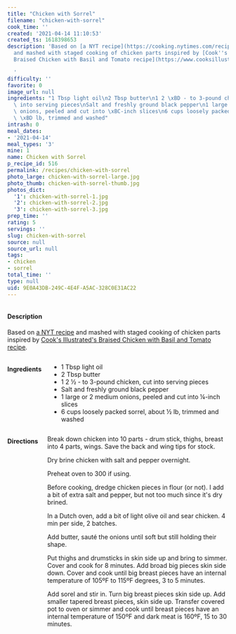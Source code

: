 ```yaml
---
title: "Chicken with Sorrel"
filename: "chicken-with-sorrel"
cook_time: ''
created: '2021-04-14 11:10:53'
created_ts: 1618398653
description: 'Based on [a NYT recipe](https://cooking.nytimes.com/recipes/6815-chicken-with-sorrel?smid=ck-recipe-iOS-share)
  and mashed with staged cooking of chicken parts inspired by [Cook''s Illustrated''s
  Braised Chicken with Basil and Tomato recipe](https://www.cooksillustrated.com/recipes/11400-braised-chicken-with-basil-and-tomato).

  '
difficulty: ''
favorite: 0
image_url: null
ingredients: "1 Tbsp light oil\n2 Tbsp butter\n1 2 \xBD - to 3-pound chicken, cut\
  \ into serving pieces\nSalt and freshly ground black pepper\n1 large or 2 medium\
  \ onions, peeled and cut into \xBC-inch slices\n6 cups loosely packed sorrel, about\
  \ \xBD lb, trimmed and washed"
intrash: 0
meal_dates:
- '2021-04-14'
meal_types: '3'
mine: 1
name: Chicken with Sorrel
p_recipe_id: 516
permalink: /recipes/chicken-with-sorrel
photo_large: chicken-with-sorrel-large.jpg
photo_thumb: chicken-with-sorrel-thumb.jpg
photos_dict:
  '1': chicken-with-sorrel-1.jpg
  '2': chicken-with-sorrel-2.jpg
  '3': chicken-with-sorrel-3.jpg
prep_time: ''
rating: 5
servings: ''
slug: chicken-with-sorrel
source: null
source_url: null
tags:
- chicken
- sorrel
total_time: ''
type: null
uid: 9E0A43DB-249C-4E4F-A5AC-328C0E31AC22
---
```

<div class="large-8 medium-7 columns" id="writeup">		<div id="description"><h4>Description</h4>
<div class="box box-description content"><p>Based on <a href="https://cooking.nytimes.com/recipes/6815-chicken-with-sorrel?smid=ck-recipe-iOS-share">a NYT recipe</a> and mashed with staged cooking of chicken parts inspired by <a href="https://www.cooksillustrated.com/recipes/11400-braised-chicken-with-basil-and-tomato">Cook's Illustrated's Braised Chicken with Basil and Tomato recipe</a>.</p>
</div></div>	</div><!-- #writeup -->
</div><!-- #row-one -->
<div class="row" id="row-two">	<div class="medium-4 small-5 columns" id="ingredients"><h4>Ingredients</h4><div class="box box-ingredients content"><ul>
<li>1 Tbsp light oil</li>
<li>2 Tbsp butter</li>
<li>1 2 ½ - to 3-pound chicken, cut into serving pieces</li>
<li>Salt and freshly ground black pepper</li>
<li>1 large or 2 medium onions, peeled and cut into ¼-inch slices</li>
<li>6 cups loosely packed sorrel, about ½ lb, trimmed and washed</li>
</ul>
</div>	</div>	<div class="medium-6 small-7 columns" id="directions"><h4>Directions</h4><div class="box box-directions content"><p>Break down chicken into 10 parts - drum stick, thighs, breast into 4 parts, wings. Save the back and wing tips for stock.</p>
<p>Dry brine chicken with salt and pepper overnight.</p>
<p>Preheat oven to 300 if using.</p>
<p>Before cooking, dredge chicken pieces in flour (or not). I add a bit of extra salt and pepper, but not too much since it's dry brined.</p>
<p>In a Dutch oven, add a bit of light olive oil and sear chicken. 4 min per side, 2 batches.</p>
<p>Add butter, sauté the onions until soft but still holding their shape.</p>
<p>Put thighs and drumsticks in skin side up and bring to simmer. Cover and cook for 8 minutes. Add broad big pieces skin side down. Cover and cook until big breast pieces have an internal temperature of 105ºF to 115ºF degrees, 3 to 5 minutes.</p>
<p>Add sorel and stir in. Turn big breast pieces skin side up. Add smaller tapered breast pieces, skin side up. Transfer covered pot to oven or simmer and cook until breast pieces have an internal temperature of 150ºF and dark meat is 160ºF, 15 to 30 minutes.</p>
</div>	</div>